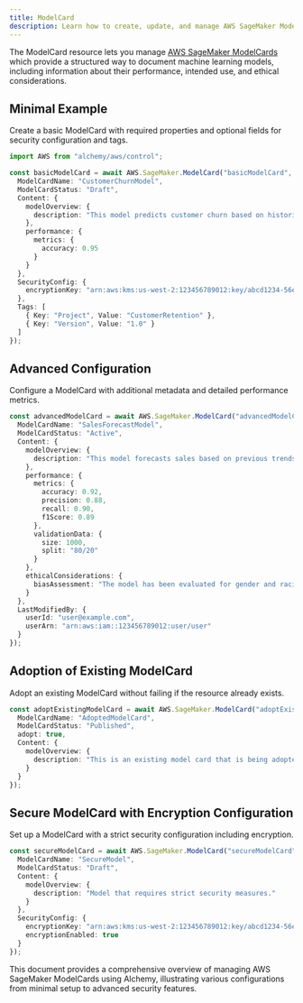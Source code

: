 ```yaml
---
title: ModelCard
description: Learn how to create, update, and manage AWS SageMaker ModelCards using Alchemy Cloud Control.
---
```



The ModelCard resource lets you manage [AWS SageMaker ModelCards](https://docs.aws.amazon.com/sagemaker/latest/userguide/) which provide a structured way to document machine learning models, including information about their performance, intended use, and ethical considerations.

## Minimal Example

Create a basic ModelCard with required properties and optional fields for security configuration and tags.

```ts
import AWS from "alchemy/aws/control";

const basicModelCard = await AWS.SageMaker.ModelCard("basicModelCard", {
  ModelCardName: "CustomerChurnModel",
  ModelCardStatus: "Draft",
  Content: {
    modelOverview: {
      description: "This model predicts customer churn based on historical data."
    },
    performance: {
      metrics: {
        accuracy: 0.95
      }
    }
  },
  SecurityConfig: {
    encryptionKey: "arn:aws:kms:us-west-2:123456789012:key/abcd1234-56ef-78gh-90ij-klmnopqrst"
  },
  Tags: [
    { Key: "Project", Value: "CustomerRetention" },
    { Key: "Version", Value: "1.0" }
  ]
});
```

## Advanced Configuration

Configure a ModelCard with additional metadata and detailed performance metrics.

```ts
const advancedModelCard = await AWS.SageMaker.ModelCard("advancedModelCard", {
  ModelCardName: "SalesForecastModel",
  ModelCardStatus: "Active",
  Content: {
    modelOverview: {
      description: "This model forecasts sales based on previous trends and seasonality."
    },
    performance: {
      metrics: {
        accuracy: 0.92,
        precision: 0.88,
        recall: 0.90,
        f1Score: 0.89
      },
      validationData: {
        size: 1000,
        split: "80/20"
      }
    },
    ethicalConsiderations: {
      biasAssessment: "The model has been evaluated for gender and racial bias."
    }
  },
  LastModifiedBy: {
    userId: "user@example.com",
    userArn: "arn:aws:iam::123456789012:user/user"
  }
});
```

## Adoption of Existing ModelCard

Adopt an existing ModelCard without failing if the resource already exists.

```ts
const adoptExistingModelCard = await AWS.SageMaker.ModelCard("adoptExistingModelCard", {
  ModelCardName: "AdoptedModelCard",
  ModelCardStatus: "Published",
  adopt: true,
  Content: {
    modelOverview: {
      description: "This is an existing model card that is being adopted."
    }
  }
});
```

## Secure ModelCard with Encryption Configuration

Set up a ModelCard with a strict security configuration including encryption.

```ts
const secureModelCard = await AWS.SageMaker.ModelCard("secureModelCard", {
  ModelCardName: "SecureModel",
  ModelCardStatus: "Draft",
  Content: {
    modelOverview: {
      description: "Model that requires strict security measures."
    }
  },
  SecurityConfig: {
    encryptionKey: "arn:aws:kms:us-west-2:123456789012:key/abcd1234-56ef-78gh-90ij-klmnopqrst",
    encryptionEnabled: true
  }
});
``` 

This document provides a comprehensive overview of managing AWS SageMaker ModelCards using Alchemy, illustrating various configurations from minimal setup to advanced security features.
